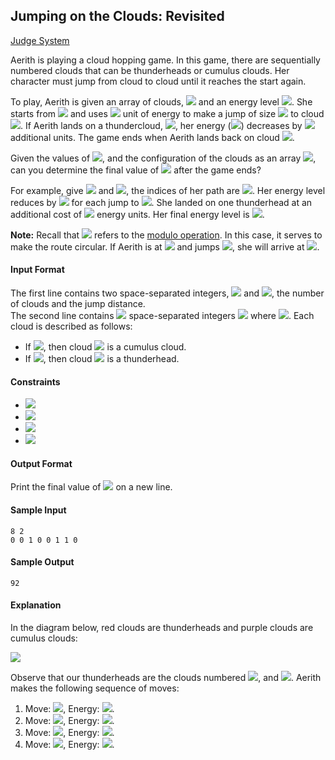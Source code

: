 ## Jumping on the Clouds: Revisited

[Judge System](https://www.hackerrank.com/challenges/jumping-on-the-clouds-revisited/problem)

Aerith is playing a cloud hopping game. In this game, there are sequentially numbered clouds that can be thunderheads or cumulus clouds. Her character must jump from cloud to cloud until it reaches the start again.

To play, Aerith is given an array of clouds, <img src="https://latex.codecogs.com/svg.latex?\Large&space;c"> and an energy level <img src="https://latex.codecogs.com/svg.latex?\Large&space;e=100">. She starts from <img src="https://latex.codecogs.com/svg.latex?\Large&space;c[0]"> and uses <img src="https://latex.codecogs.com/svg.latex?\Large&space;1"> unit of energy to make a jump of size <img src="https://latex.codecogs.com/svg.latex?\Large&space;k"> to cloud <img src="https://latex.codecogs.com/svg.latex?\Large&space;c[(i+k){\%}n]">. If Aerith lands on a thundercloud, <img src="https://latex.codecogs.com/svg.latex?\Large&space;c[i]=1">, her energy (<img src="https://latex.codecogs.com/svg.latex?\Large&space;e">) decreases by <img src="https://latex.codecogs.com/svg.latex?\Large&space;2"> additional units. The game ends when Aerith lands back on cloud <img src="https://latex.codecogs.com/svg.latex?\Large&space;0">.

Given the values of <img src="https://latex.codecogs.com/svg.latex?\Large&space;n,k">, and the configuration of the clouds as an array <img src="https://latex.codecogs.com/svg.latex?\Large&space;c">, can you determine the final value of <img src="https://latex.codecogs.com/svg.latex?\Large&space;e"> after the game ends?

For example, give <img src="https://latex.codecogs.com/svg.latex?\Large&space;c=[0,0,1,0]"> and <img src="https://latex.codecogs.com/svg.latex?\Large&space;k=2">, the indices of her path are <img src="https://latex.codecogs.com/svg.latex?\Large&space;0\rightarrow{2}\rightarrow{0}">. Her energy level reduces by <img src="https://latex.codecogs.com/svg.latex?\Large&space;1"> for each jump to <img src="https://latex.codecogs.com/svg.latex?\Large&space;98">. She landed on one thunderhead at an additional cost of <img src="https://latex.codecogs.com/svg.latex?\Large&space;2"> energy units. Her final energy level is <img src="https://latex.codecogs.com/svg.latex?\Large&space;96">.

**Note:** Recall that <img src="https://latex.codecogs.com/svg.latex?\Large&space;\%"> refers to the [modulo operation](https://en.wikipedia.org/wiki/Modulo_operation). In this case, it serves to make the route circular. If Aerith is at <img src="https://latex.codecogs.com/svg.latex?\Large&space;c[n-1]"> and jumps <img src="https://latex.codecogs.com/svg.latex?\Large&space;1">, she will arrive at <img src="https://latex.codecogs.com/svg.latex?\Large&space;c[0]">.

#### Input Format

The first line contains two space-separated integers, <img src="https://latex.codecogs.com/svg.latex?\Large&space;n"> and <img src="https://latex.codecogs.com/svg.latex?\Large&space;k">, the number of clouds and the jump distance.<br>
The second line contains <img src="https://latex.codecogs.com/svg.latex?\Large&space;n"> space-separated integers <img src="https://latex.codecogs.com/svg.latex?\Large&space;c[i]"> where <img src="https://latex.codecogs.com/svg.latex?\Large&space;0\le{i}<n">. Each cloud is described as follows:
- If <img src="https://latex.codecogs.com/svg.latex?\Large&space;c[i]=0">, then cloud <img src="https://latex.codecogs.com/svg.latex?\Large&space;i"> is a cumulus cloud.
- If <img src="https://latex.codecogs.com/svg.latex?\Large&space;c[i]=1">, then cloud <img src="https://latex.codecogs.com/svg.latex?\Large&space;i"> is a thunderhead.

#### Constraints
- <img src="https://latex.codecogs.com/svg.latex?\Large&space;2\le{n}\le{25}">
- <img src="https://latex.codecogs.com/svg.latex?\Large&space;1\le{k}<n">
- <img src="https://latex.codecogs.com/svg.latex?\Large&space;n{\%}k=0">
- <img src="https://latex.codecogs.com/svg.latex?\Large&space;c[i]\in{\{0,1\}}">

#### Output Format

Print the final value of <img src="https://latex.codecogs.com/svg.latex?\Large&space;e"> on a new line.

#### Sample Input
```
8 2
0 0 1 0 0 1 1 0
```
#### Sample Output
```
92
```
#### Explanation

In the diagram below, red clouds are thunderheads and purple clouds are cumulus clouds:

![](https://github.com/andy489/Data_Structures_and_Algorithms_CPP/blob/master/assets/Jumping%20on%20the%20Clouds%20-%20Revisited.png)

Observe that our thunderheads are the clouds numbered <img src="https://latex.codecogs.com/svg.latex?\Large&space;2,5">, and <img src="https://latex.codecogs.com/svg.latex?\Large&space;6">. Aerith makes the following sequence of moves:

1. Move: <img src="https://latex.codecogs.com/svg.latex?\Large&space;0\rightarrow{2}">, Energy: <img src="https://latex.codecogs.com/svg.latex?\Large&space;e=100-1-1=97">.<br>
2. Move: <img src="https://latex.codecogs.com/svg.latex?\Large&space;2\rightarrow{4}">, Energy: <img src="https://latex.codecogs.com/svg.latex?\Large&space;e=97-1=96">.<br>
3. Move: <img src="https://latex.codecogs.com/svg.latex?\Large&space;4\rightarrow{6}">, Energy: <img src="https://latex.codecogs.com/svg.latex?\Large&space;e=96-1-2=93">.<br>
4. Move: <img src="https://latex.codecogs.com/svg.latex?\Large&space;6\rightarrow{0}">, Energy: <img src="https://latex.codecogs.com/svg.latex?\Large&space;e=93-1=92">.
